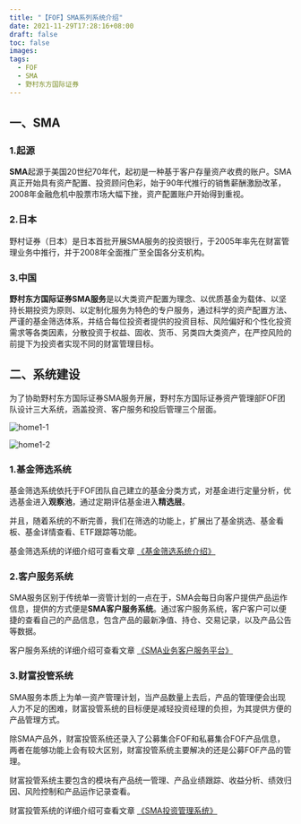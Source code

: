 ```yaml
---
title: "【FOF】SMA系列系统介绍"
date: 2021-11-29T17:28:16+08:00
draft: false
toc: false
images:
tags: 
  - FOF
  - SMA
  - 野村东方国际证券
---
```


## 一、SMA

### 1.起源

**SMA**起源于美国20世纪70年代，起初是一种基于客户存量资产收费的账户。SMA真正开始具有资产配置、投资顾问色彩，始于90年代推行的销售薪酬激励改革，2008年金融危机中股票市场大幅下挫，资产配置账户开始得到重视。

### 2.日本

野村证券（日本）是日本首批开展SMA服务的投资银行，于2005年率先在财富管理业务中推行，并于2008年全面推广至全国各分支机构。

### 3.中国

**野村东方国际证券SMA服务**是以大类资产配置为理念、以优质基金为载体、以坚持长期投资为原则、以定制化服务为特色的专户服务，通过科学的资产配置方法、严谨的基金筛选体系，并结合每位投资者提供的投资目标、风险偏好和个性化投资需求等各类因素，分散投资于权益、固收、货币、另类四大类资产，在严控风险的前提下为投资者实现不同的财富管理目标。

## 二、系统建设

为了协助野村东方国际证券SMA服务开展，野村东方国际证券资产管理部FOF团队设计三大系统，涵盖投资、客户服务和投后管理三个层面。

![home1-1](/images/sma_system/1-1.png)

![home1-2](/images/sma_system/1-2.png)

### 1.基金筛选系统

基金筛选系统依托于FOF团队自己建立的基金分类方式，对基金进行定量分析，优选基金进入**观察池**，通过定期评估基金进入**精选层**。

并且，随着系统的不断完善，我们在筛选的功能上，扩展出了基金挑选、基金看板、基金详情查看、ETF跟踪等功能。

基金筛选系统的详细介绍可查看文章 [《基金筛选系统介绍》](https://pengchuanc.github.io/posts/introduction-fundscreen/)

### 2.客户服务系统

SMA服务区别于传统单一资管计划的一点在于，SMA会每日向客户提供产品运作信息，提供的方式便是**SMA客户服务系统**。通过客户服务系统，客户客户可以便捷的查看自己的产品信息，包含产品的最新净值、持仓、交易记录，以及产品公告等数据。

客户服务系统的详细介绍可查看文章 [《SMA业务客户服务平台》](https://pengchuanc.github.io/posts/introduction-clientservices/)

### 3.财富投管系统

SMA服务本质上为单一资产管理计划，当产品数量上去后，产品的管理便会出现人力不足的困难，财富投管系统的目标便是减轻投资经理的负担，为其提供方便的产品管理方式。

除SMA产品外，财富投管系统还录入了公募集合FOF和私募集合FOF产品信息，两者在能够功能上会有较大区别，财富投管系统主要解决的还是公募FOF产品的管理。

财富投管系统主要包含的模块有产品统一管理、产品业绩跟踪、收益分析、绩效归因、风险控制和产品运作记录查看。

财富投管系统的详细介绍可查看文章 [《SMA投资管理系统》](https://pengchuanc.github.io/posts/introduction_sma_management/)

